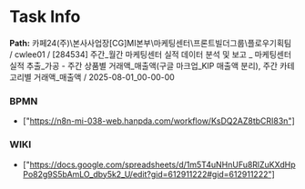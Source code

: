 # Task Info

**Path:** 카페24(주)\본사사업장\[CG]MI본부\마케팅센터\프론트빌더그룹\플로우기획팀 / cwlee01 / [284534] 주간_월간 마케팅센터 실적 데이터 분석 및 보고 _ 마케팅센터 실적 추출_가공 - 주간 상품별 거래액_매출액(구글 마크업_KIP 매출액 분리), 주간 카테고리별 거래액_매출액 / 2025-08-01_00-00-00

### BPMN
- ["https://n8n-mi-038-web.hanpda.com/workflow/KsDQ2AZ8tbCRI83n"]

### WIKI
- ["https://docs.google.com/spreadsheets/d/1m5T4uNHnUFu8RlZuKXdHpPo82g9S5bAmLO_dby5k2_U/edit?gid=612911222#gid=612911222"]

